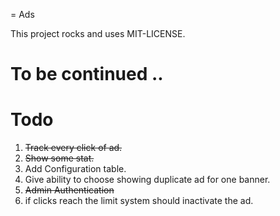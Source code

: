= Ads

This project rocks and uses MIT-LICENSE.

# To be continued ..

# Todo
1. ~~Track every click of ad.~~
2. ~~Show some stat.~~
3. Add Configuration table.
4. Give ability to choose showing duplicate ad for one banner.
5. ~~Admin Authentication~~
6. if clicks reach the limit system should inactivate the ad.